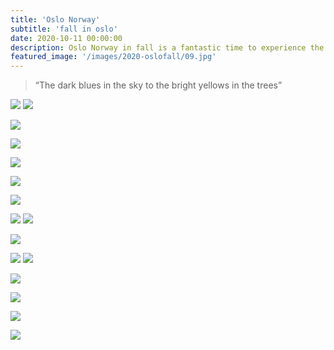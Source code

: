 ```yaml
---
title: 'Oslo Norway'
subtitle: 'fall in oslo'
date: 2020-10-11 00:00:00
description: Oslo Norway in fall is a fantastic time to experience the dark blues in the sky and bright yellows in the trees.
featured_image: '/images/2020-oslofall/09.jpg'
---
```


> “The dark blues in the sky to the bright yellows in the trees”

<div class="gallery" data-columns="2">
	<img src="/images/2020-oslofall/01.jpg">
	<img src="/images/2020-oslofall/02.jpg">
</div>


![](/images/2020-oslofall/03.jpg)  

![](/images/2020-oslofall/04.jpg)  

![](/images/2020-oslofall/05.jpg)  

![](/images/2020-oslofall/06.jpg) 

![](/images/2020-oslofall/07.jpg)  

<div class="gallery" data-columns="2">
	<img src="/images/2020-oslofall/08.jpg">
	<img src="/images/2020-oslofall/09.jpg">
</div>

![](/images/2020-oslofall/13.jpg)  

<div class="gallery" data-columns="2">
	<img src="/images/2020-oslofall/11.jpg">
	<img src="/images/2020-oslofall/10.jpg">
</div>

![](/images/2020-oslofall/14.jpg)  

![](/images/2020-oslofall/17.jpg)  

![](/images/2020-oslofall/18.jpg)  

![](/images/2020-oslofall/19.jpg)  
